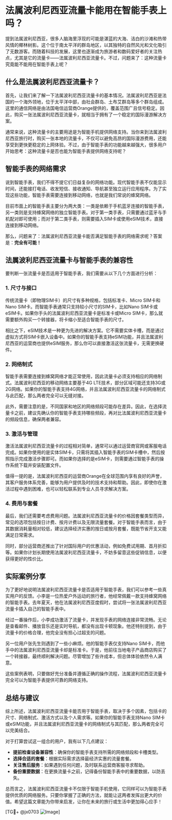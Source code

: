 # 法属波利尼西亚流量卡能用在智能手表上吗？

提到法属波利尼西亚，很多人脑海里浮现的可能是湛蓝的大海、洁白的沙滩和热带风情的椰林树影。这个位于南太平洋的群岛地区，以其独特的自然风光和文化吸引了无数游客。而随着科技的发展，这里也逐渐成为旅游者和数码爱好者的关注热点，尤其是它的流量卡——法属波利尼西亚流量卡。不过，问题来了：这种流量卡究竟能不能用在智能手表上呢？

## 什么是法属波利尼西亚流量卡？

首先，让我们来了解一下法属波利尼西亚流量卡的基本情况。法属波利尼西亚是法国的一个海外领地，位于太平洋中部，由社会群岛、土布艾群岛等多个群岛组成。这里的通信网络是由法国电信运营商Orange提供的，覆盖范围广且信号稳定。因此，购买一张法属波利尼西亚流量卡，就相当于拥有了一个稳定的国际漫游解决方案。

通常来说，这种流量卡的主要用途是为智能手机提供网络支持。当你来到法属波利尼西亚旅行时，购买一张本地的流量卡，不仅可以避免高昂的国际漫游费用，还能享受到更快更稳定的上网体验。不过，由于智能手表的功能越来越强大，很多用户开始思考：这种流量卡是否也能为智能手表提供网络支持呢？

## 智能手表的网络需求

说到智能手表，我们不得不提它们日益复杂的网络功能。现代智能手表不仅能显示时间，还能接打电话、收发短信、接收通知、导航甚至独立运行应用程序。为了实现这些功能，智能手表需要连接到移动网络，也就是我们常说的蜂窝网络。

目前市面上的智能手表主要分为两大类：一类是依赖于手机蓝牙连接的智能手表，另一类则是支持蜂窝网络的独立智能手表。对于第一类手表，只需要通过蓝牙与手机配对即可使用；而对于第二类手表，则需要插入SIM卡或使用eSIM技术，直接连接到移动网络。

那么，问题来了：法属波利尼西亚流量卡能否满足智能手表的网络需求呢？答案是：**完全有可能！**

## 法属波利尼西亚流量卡与智能手表的兼容性

要判断一张流量卡是否适用于智能手表，我们需要从以下几个方面进行分析：

### 1. 尺寸与接口
传统流量卡（即物理SIM卡）的尺寸有多种规格，包括标准卡、Micro SIM卡和Nano SIM卡。而智能手表通常只支持较小尺寸的SIM卡，比如Nano SIM卡或eSIM卡。如果你手头的法属波利尼西亚流量卡是标准卡或Micro SIM卡，那么就需要额外购买一个转接器，将卡缩小至适合智能手表的尺寸。

相比之下，eSIM技术是一种更为先进的解决方案。它不需要实体卡槽，而是通过虚拟方式将SIM卡嵌入设备中。如果你的智能手表支持eSIM功能，并且法属波利尼西亚的运营商也提供eSIM服务，那么你可以直接激活这张流量卡，无需更换硬件。

### 2. 网络制式
智能手表需要连接到蜂窝网络才能正常使用，因此流量卡必须支持相应的网络制式。法属波利尼西亚的移动网络主要基于4G LTE技术，部分区域可能还支持3G或2G网络。如果你的智能手表支持4G网络，并且法属波利尼西亚流量卡的网络制式与此匹配，那么两者完全可以无缝对接。

此外，需要注意的是，不同国家和地区的网络频段可能存在差异。因此，在选择流量卡之前，建议先确认你的智能手表支持哪些频段，再对比法属波利尼西亚流量卡的频段信息，确保两者兼容。

### 3. 激活与管理
激活法属波利尼西亚流量卡的过程相对简单，通常可以通过运营商官网或客服电话完成。如果你使用的是实体SIM卡，只需将其插入智能手表的SIM卡槽中，然后按照指示完成激活步骤即可。而如果你选择的是eSIM卡，则需要通过智能手表的操作系统下载并安装配置文件。

值得一提的是，法属波利尼西亚的运营商Orange在全球范围内享有良好的声誉，其客户服务体系完善，能够为用户提供及时的技术支持和帮助。因此，即使你在激活过程中遇到困难，也可以轻松联系到专业人员寻求解决方案。

### 4. 费用与套餐
最后，我们还需要考虑费用问题。法属波利尼西亚流量卡的价格因套餐类型而异，常见的选项包括按日计费、按月计费以及无限流量套餐。对于智能手表而言，由于其数据消耗量相对较低，建议选择经济实惠的按日或按月套餐，既能节省开支又能满足日常需求。

同时，部分运营商还推出了针对国际用户的优惠活动，例如免费试用期、首月折扣等。如果你计划长期使用法属波利尼西亚流量卡，不妨多留意这些促销信息，以便获得更好的性价比。

## 实际案例分享

为了更好地说明法属波利尼西亚流量卡是否适用于智能手表，我们可以参考一些真实用户的反馈。小李是一位热爱户外运动的旅行者，他经常佩戴一款支持蜂窝网络的智能手表。去年夏天，他在法属波利尼西亚度假时，尝试将一张法属波利尼西亚流量卡插入自己的智能手表中。

经过一番操作后，小李成功激活了流量卡，并发现手表的网络连接非常流畅。无论是查看邮件、播放音乐还是实时导航，都没有出现卡顿现象。他还特别提到，由于流量卡的价格合理，他完全没有担心过超支的问题。

另一位用户张先生则遇到了一些小麻烦。他的智能手表仅支持Nano SIM卡，而他手中的法属波利尼西亚流量卡却是标准卡。于是，他前往当地电子产品商店购买了一个转接器，最终顺利解决问题。尽管增加了些许成本，但总体体验依然令人满意。

这些案例表明，只要做好充分准备并遵循正确的操作流程，法属波利尼西亚流量卡完全可以为智能手表提供可靠的网络支持。

## 总结与建议

综上所述，法属波利尼西亚流量卡能否用于智能手表，取决于多个因素，包括卡的尺寸、网络制式、激活方式以及个人需求等。如果你的智能手表支持Nano SIM卡或eSIM功能，并且法属波利尼西亚流量卡的网络制式与其匹配，那么两者完全可以完美结合。

对于打算尝试这一组合的用户，我有以下几点建议：
- **提前检查设备兼容性**：确保你的智能手表支持所需的网络频段和卡槽类型。
- **选择合适的套餐**：根据实际需求选择最经济实惠的流量套餐。
- **关注售后服务**：如果遇到任何问题，及时联系运营商客服寻求帮助。
- **备份重要数据**：在更换流量卡之前，记得备份智能手表中的重要数据，以防丢失。

总而言之，法属波利尼西亚流量卡不仅限于智能手机使用，它同样可以为智能手表提供优质的网络服务。只要你掌握了正确的方法，就能让这两者发挥出更大的价值。希望这篇文章能为你带来启发，让你在未来的旅行或生活中更加得心应手！

[TG💪+ @jx0703 ![Image](https://github.com/user-attachments/assets/dbca1d08-cadb-493c-b0ec-ad6f7a83f270)]